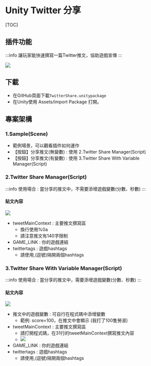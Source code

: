 # Unity Twitter 分享

[TOC]

## 插件功能

:::info
讓玩家能快速撰寫一篇Twitter推文，協助遊戲宣傳
:::

![](https://i.imgur.com/obfVxW3.png)


## 下載

- 在GitHub頁面下載`TwitterShare.unitypackage`
- 在Unity使用 Assets/import Package 打開。

## 專案架構

### 1.Sample(Scene)
- 範例場景，可以觀看插件如何運作
- 【按鈕】分享推文(無變數) : 使用 2.Twitter Share Manager(Script)
- 【按鈕】分享推文(有變數) : 使用  3.Twitter Share With Variable Manager(Script)


### 2.Twitter Share Manager(Script)

:::info
使用場合 : 當分享的推文中，不需要添增遊戲變數(分數、秒數)
:::

#### 貼文內容
![](https://i.imgur.com/jKJgcDJ.png)
- tweetMainContext : 主要推文撰寫區
    - 換行使用%0a
    - 請注意推文有140字限制
- GAME_LINK : 你的遊戲連結
- twittertags : 遊戲hashtags
    - 請使用,(逗號)隔開兩個hashtags


### 3.Twitter Share With Variable Manager(Script)
:::info
使用場合 : 當分享的推文中，需要添增遊戲變數(分數、秒數)
:::


#### 貼文內容
![](https://i.imgur.com/WdRaCUe.png)
- 推文中的遊戲變數 : 可自行在程式碼中添增變數
    - 範例: score=100，在推文中會顯示 (我打了100隻勞淑)
- tweetMainContext : 主要推文撰寫區
    - 請打開程式碼，在31行的tweetMainContext撰寫推文內容
    - ![](https://i.imgur.com/P0wz2dM.png)
- GAME_LINK : 你的遊戲連結
- twittertags : 遊戲hashtags
    - 請使用,(逗號)隔開兩個hashtags
